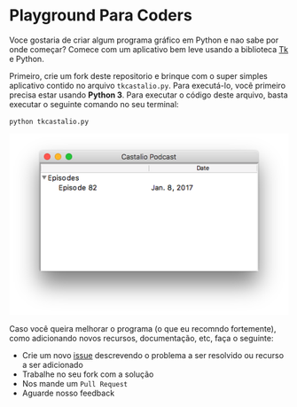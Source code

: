# Playground Para Coders

Voce gostaria de criar algum programa gráfico em Python e nao sabe por onde começar? Comece com um aplicativo bem leve usando a biblioteca [Tk](https://docs.python.org/3.3/library/tk.html) e Python.

Primeiro, crie um fork deste repositorio e brinque com o super simples aplicativo contido no arquivo `tkcastalio.py`. Para executá-lo, você primeiro precisa estar usando **Python 3**. Para executar o código deste arquivo, basta executar o seguinte comando no seu terminal:

    python tkcastalio.py

![screenshot](https://github.com/CastalioPodcast/playground/blob/master/episode82/tkcastalio.png)

Caso você queira melhorar o programa (o que eu recomndo fortemente), como adicionando novos recursos, documentação, etc, faça o seguinte:
* Crie um novo [issue](https://github.com/omaciel/playground/issues/new) descrevendo o problema a ser resolvido ou recurso a ser adicionado
* Trabalhe no seu fork com a solução
* Nos mande um `Pull Request`
* Aguarde nosso feedback
